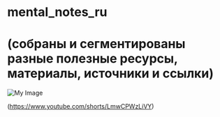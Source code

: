 # mental_notes_ru
# (собраны и сегментированы разные полезные ресурсы, материалы, источники и ссылки)

![My Image](45.gif)

(https://www.youtube.com/shorts/LmwCPWzLiVY)
